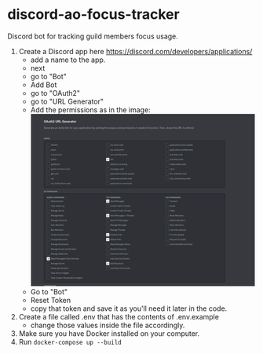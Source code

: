 # discord-ao-focus-tracker
Discord bot for tracking guild members focus usage.


1. Create a Discord app here https://discord.com/developers/applications/
   - add a name to the app.
   - next
   - go to "Bot"
   - Add Bot
   - go to "OAuth2"
   - go to "URL Generator"
   - Add the permissions as in the image: ![bot_permissions_img.png](bot_permissions_img.png)
   - Go to "Bot"
   - Reset Token
   - copy that token and save it as you'll need it later in the code.
2. Create a file called .env that has the contents of .env.example
   - change those values inside the file accordingly.
3. Make sure you have Docker installed on your computer.
4. Run `docker-compose up --build`
   


